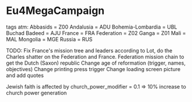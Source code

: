# Eu4MegaCampaign
 

	
tags atm:
Abbasids = Z00
Andalusia = ADU
Bohemia-Lombardia = UBL
Buchad Badeed = AJU
France = FRA
Federation = Z02
Ganga = Z01
Mali = MAL
Mongolia = MGE
Russia = RUS



TODO: Fix France's mission tree and leaders according to Lot, do the Charles shatter on the Federation and France.
Federation mission chain to get the Dutch (Saxon) republic
Change age of reformation (trigger, names, objectives)
Change printing press trigger
Change loading screen picture and add quotes


Jewish faith is affected by church_power_modifier = 0.1  => 10% increase to church power generation
